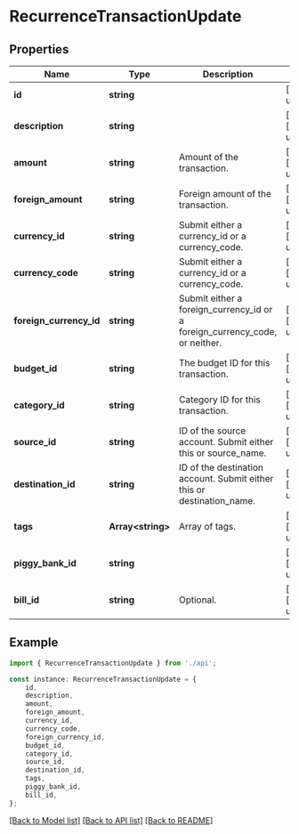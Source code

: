 # RecurrenceTransactionUpdate


## Properties

Name | Type | Description | Notes
------------ | ------------- | ------------- | -------------
**id** | **string** |  | [default to undefined]
**description** | **string** |  | [optional] [default to undefined]
**amount** | **string** | Amount of the transaction. | [optional] [default to undefined]
**foreign_amount** | **string** | Foreign amount of the transaction. | [optional] [default to undefined]
**currency_id** | **string** | Submit either a currency_id or a currency_code. | [optional] [default to undefined]
**currency_code** | **string** | Submit either a currency_id or a currency_code. | [optional] [default to undefined]
**foreign_currency_id** | **string** | Submit either a foreign_currency_id or a foreign_currency_code, or neither. | [optional] [default to undefined]
**budget_id** | **string** | The budget ID for this transaction. | [optional] [default to undefined]
**category_id** | **string** | Category ID for this transaction. | [optional] [default to undefined]
**source_id** | **string** | ID of the source account. Submit either this or source_name. | [optional] [default to undefined]
**destination_id** | **string** | ID of the destination account. Submit either this or destination_name. | [optional] [default to undefined]
**tags** | **Array&lt;string&gt;** | Array of tags. | [optional] [default to undefined]
**piggy_bank_id** | **string** |  | [optional] [default to undefined]
**bill_id** | **string** | Optional. | [optional] [default to undefined]

## Example

```typescript
import { RecurrenceTransactionUpdate } from './api';

const instance: RecurrenceTransactionUpdate = {
    id,
    description,
    amount,
    foreign_amount,
    currency_id,
    currency_code,
    foreign_currency_id,
    budget_id,
    category_id,
    source_id,
    destination_id,
    tags,
    piggy_bank_id,
    bill_id,
};
```

[[Back to Model list]](../README.md#documentation-for-models) [[Back to API list]](../README.md#documentation-for-api-endpoints) [[Back to README]](../README.md)
